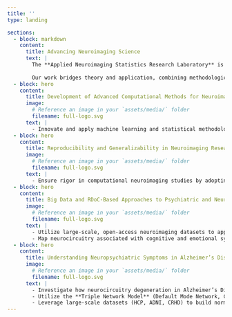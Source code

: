 ```yaml
---
title: ''
type: landing

sections:
  - block: markdown
    content:
      title: Advancing Neuroimaging Science
      text: |
        The **Applied Neuroimaging Statistics Research Laboratory** is an academic research group dedicated to improving statistical methodologies for analyzing functional magnetic resonance imaging (fMRI) data. Our research spans multiple domains, including the development of novel computational tools for studying the brain's structural and functional connectome. We leverage state-of-the-art techniques such as multi-modal data fusion and machine learning to address fundamental questions in neuroimaging and to enhance our understanding of neurological and psychiatric disorders. 
        
        Our work bridges theory and application, combining methodological innovation with empirical investigations in neuroimaging. By integrating advanced statistical approaches with neurobiological data, we aim to refine how we study brain networks, mental illness, and cognitive function.
  - block: hero
    content:
      title: Development of Advanced Computational Methods for Neuroimaging Analysis
      image:
        # Reference an image in your `assets/media/` folder
        filename: full-logo.svg
      text: |
        - Innovate and apply machine learning and statistical methodologies, including tensor and matrix decomposition techniques, independent component analysis (ICA), linked ICA, and normative modeling, to analyze multimodal neuroimaging data.
  - block: hero
    content:
      title: Reproducibility and Generalizability in Neuroimaging Research
      image:
        # Reference an image in your `assets/media/` folder
        filename: full-logo.svg
      text: |
        - Ensure rigor in computational neuroimaging studies by adopting best practices for replicability, including **ReproNim** (Reproducible Neuroimaging) standards and large-sample validation methodologies.
  - block: hero
    content:
      title: Big Data and RDoC-Based Approaches to Psychiatric and Neurological Disorders
      image:
        # Reference an image in your `assets/media/` folder
        filename: full-logo.svg
      text: |
        - Utilize large-scale, open-access neuroimaging datasets to apply **NIMH’s Research Domain Criteria (RDoC) framework** for understanding neuropsychiatric conditions as variations along a normal-to-pathological continuum.
        - Map neurocircuitry associated with cognitive and emotional systems and study how deviations from normative models contribute to neuropsychiatric symptoms across aging and disease populations.
  - block: hero
    content:
      title: Understanding Neuropsychiatric Symptoms in Alzheimer’s Disease
      image:
        # Reference an image in your `assets/media/` folder
        filename: full-logo.svg
      text: |
        - Investigate how neurocircuitry degeneration in Alzheimer’s Disease (AD) relates to neuropsychiatric symptoms (NPS) such as depression, anxiety, agitation, and apathy.
        - Utilize the **Triple Network Model** (Default Mode Network, Central Executive Network, Salience Network) to examine mechanisms underlying NPS in AD.
        - Leverage large-scale datasets (HCP, ADNI, CRHD) to build normative models of brain-behavior relationships and identify deviations that contribute to disease pathology.
---
```

